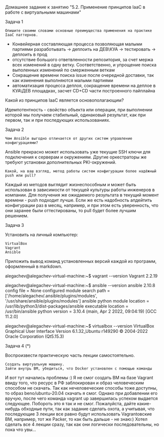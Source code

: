 Домашнее задание к занятию "5.2. Применение принципов IaaC в работе с виртуальными машинами"


Задача 1

    Опишите своими словами основные преимущества применения на практике IaaC паттернов.

- Конвейерная составляющая процесса позволяющая малыми партиями разработывать -> деплоить на ДЕВ\КУА -> тестировать -> деплоить в прод
- отсутствие большого ответвленности репозитория, за счет мержа всех изменений в одну ветку. Соответственно, и упрощение поиска выполенных изменений по смерженным веткам 
- Сокращение времени поиска issue после очередной доставки, так как изменения выполняются малыми партиями
- автоматизация процесса деплоя, сокращение времени на деплое в КУА\ДЕВ площадках, засчет CD+CD части построенного пайплайна


Какой из принципов IaaC является основополагающим?

Идемпотентность - свойство объекта или операции, при выполнении которой мы получаем стабильный, одинаковый результат, как при первом, так и при последующих использованиях.


Задача 2

    Чем Ansible выгодно отличается от других систем управление конфигурациями?

Ansible прекрасно может использовать уже текущие SSH ключи для подключения к серверам и окружениям. Другие оркестраторы же требуют установки дополнительных PKI-окружений.


    Какой, на ваш взгляд, метод работы систем конфигурации более надёжный push или pull?


Каждый из методов выглядит жизнеспособным и может быть использован в зависимости от текущей культуры работы инженеров в компании. Для получения же ожидаемого результата в текущий момент времени - push подходит лучше. Если же есть надобность апдейтить конфигурации раз в месяц, например, и при этом есть уверенность, что они заранее были оттестированы, то pull будет более лучшим решением.


Задача 3

Установить на личный компьютер:

    VirtualBox
    Vagrant
    Ansible

Приложить вывод команд установленных версий каждой из программ, оформленный в markdown.

alegachev@alegachev-virtual-machine:~$ vagrant --version
Vagrant 2.2.19

alegachev@alegachev-virtual-machine:~$ ansible --version
ansible 2.10.8
  config file = None
  configured module search path = ['/home/alegachev/.ansible/plugins/modules', '/usr/share/ansible/plugins/modules']
  ansible python module location = /usr/lib/python3/dist-packages/ansible
  executable location = /usr/bin/ansible
  python version = 3.10.4 (main, Apr  2 2022, 09:04:19) [GCC 11.2.0]

alegachev@alegachev-virtual-machine:~$ virtualbox --version
VirtualBox Graphical User Interface Version 6.1.32_Ubuntu r149290
© 2004-2022 Oracle Corporation (Qt5.15.3)




Задача 4 (*)

Воспроизвести практическую часть лекции самостоятельно.

    Создать виртуальную машину.
    Зайти внутрь ВМ, убедиться, что Docker установлен с помощью команды

И вот тут начались проблемы :) Я не смог создать ВМ на базе Vagrant ввиду того, что ресурс в РФ заблокирован и образ человеческим способом не скачать. Так как нечеловеческие способы тоже доступны, то образ beno/ubuntu-20.04 скачать я смог. Однако при добавлении его вручую, после чего команда vagrant up завершилась успехом выдается следующее. Побороть это я так и не смог. Пожалуйста, дайте какие-нибудь обходные пути, так как задание сделать охота, а учитывая, что последующие 3 лекции все равно будут использовать Vagrantoвские ВМ, например, тот же Packer, то как быть дальше - не знаю:) Хотел сделать все 4 лекции сразу, так как они логически последовательны, но пока что увы...













